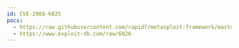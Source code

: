 ```yaml
---
id: CVE-2008-6825
pocs:
  - https://raw.githubusercontent.com/rapid7/metasploit-framework/master/modules/exploits/unix/webapp/trixbox_langchoice.rb
  - https://www.exploit-db.com/raw/6026
---
```

